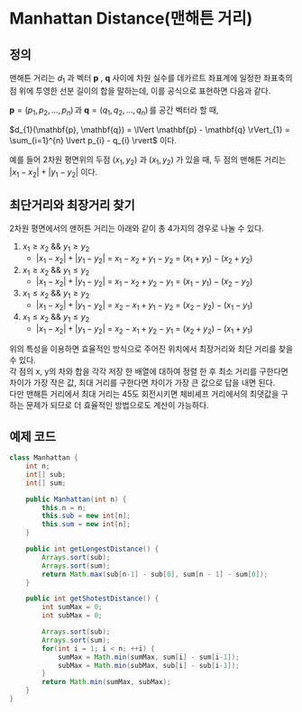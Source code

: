 # Manhattan Distance(맨해튼 거리)

## 정의
맨해튼 거리는 
$d_{1}$ 과 벡터 
${\mathbf  {p}}$ , 
${\mathbf  {q}}$ 사이에 차원 실수를 데카르트 좌표계에 일정한 좌표축의 점 위에 투영한 선분 길이의 합을 말하는데, 이를 공식으로 표현하면 다음과 같다.

${\mathbf  {p}}=(p_{1},p_{2},\dots ,p_{n})\,$과 
${\mathbf  {q}}=(q_{1},q_{2},\dots ,q_{n})\,$를 공간 벡터라 할 때,

$d_{1}(\mathbf{p}, \mathbf{q}) = \lVert \mathbf{p} - \mathbf{q} \rVert_{1} = \sum_{i=1}^{n} \lvert p_{i} - q_{i} \rvert$
이다.



예를 들어 2차원 평면위의 두점 
$(x_{1},y_{2})$ 과 
$(x_{1},y_{2})$ 가 있을 때, 두 점의 맨해튼 거리는
$|x_{1}-x_{2}|+|y_{1}-y_{2}|$ 이다. 

## 최단거리와 최장거리 찾기

2차원 평면에서의 맨허튼 거리는 아래와 같이 총 4가지의 경우로 나눌 수 있다.

1. $x_{1} \geq x_{2}$ && $y_{1} \geq y_{2}$
   - $|x_{1}-x_{2}|+|y_{1}-y_{2}|$ = $x_{1}-x_{2}+y_{1}-y_{2}$ = $(x_{1}+y_{1})-(x_{2}+y_{2})$
2. $x_{1} \geq x_{2}$ && $y_{1} \leq y_{2}$
   - $|x_{1}-x_{2}|+|y_{1}-y_{2}|$ = $x_{1}-x_{2}+y_{2}-y_{1}$ = $(x_{1}-y_{1})-(x_{2}-y_{2})$
3. $x_{1} \leq x_{2}$ && $y_{1} \geq y_{2}$
   - $|x_{1}-x_{2}|+|y_{1}-y_{2}|$ = $x_{2}-x_{1}+y_{1}-y_{2}$ = $(x_{2}-y_{2})-(x_{1}-y_{1})$
4. $x_{1} \leq x_{2}$ && $y_{1} \leq y_{2}$
   - $|x_{1}-x_{2}|+|y_{1}-y_{2}|$ = $x_{2}-x_{1}+y_{2}-y_{1}$ = $(x_{2}+y_{2})-(x_{1}+y_{1})$

위의 특성을 이용하면 효율적인 방식으로 주어진 위치에서 최장거리와 최단 거리를 찾을 수 있다.  
각 점의 x, y의 차와 합을 각각 저장 한 배열에 대하여 정렬 한 후 최소 거리를 구한다면 차이가 가장 작은 값, 최대 거리를 구한다면 차이가 가장 큰 값으로 답을 내면 된다.  
다만 맨해튼 거리에서 최대 거리는 45도 회전시키면 체비셰프 거리에서의 최댓값을 구하는 문제가 되므로 더 효율적인 방법으로도 계산이 가능하다.

## 예제 코드
``` java
class Manhattan {
	int n;
	int[] sub;
	int[] sum;

	public Manhattan(int n) {
		this.n = n;
		this.sub = new int[n];
		this.sum = new int[n];
	}

	public int getLongestDistance() {
		Arrays.sort(sub);
		Arrays.sort(sum);
		return Math.max(sub[n-1] - sub[0], sum[n - 1] - sum[0]);
	}

	public int getShotestDistance() {
		int sumMax = 0;
		int subMax = 0;

		Arrays.sort(sub);
		Arrays.sort(sum);
		for(int i = 1; i < n; ++i) {
			sumMax = Math.min(sumMax, sum[i] - sum[i-1]);
			subMax = Math.min(subMax, sub[i] - sub[i-1]);
		}
		return Math.min(sumMax, subMax);
	}
}
```